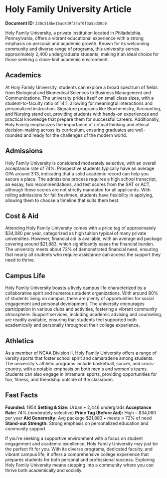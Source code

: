 # Holy Family University Article

**Document ID:** `230c518be16ac4d9f24af0f3a5ad30c0`

Holy Family University, a private institution located in Philadelphia, Pennsylvania, offers a vibrant educational experience with a strong emphasis on personal and academic growth. Known for its welcoming community and diverse range of programs, this university serves approximately 2,400 undergraduate students, making it an ideal choice for those seeking a close-knit academic environment.

## Academics
At Holy Family University, students can explore a broad spectrum of fields from Biological and Biomedical Sciences to Business Management and Communications. The university prides itself on small class sizes, with a student-to-faculty ratio of 14:1, allowing for meaningful interactions and personalized instruction. Signature programs like Biochemistry, Accounting, and Nursing stand out, providing students with hands-on experiences and practical knowledge that prepare them for successful careers. Additionally, Holy Family emphasizes the importance of critical thinking and ethical decision-making across its curriculum, ensuring graduates are well-rounded and ready for the challenges of the modern world.

## Admissions
Holy Family University is considered moderately selective, with an overall acceptance rate of 74%. Prospective students typically have an average GPA around 3.13, indicating that a solid academic record can help you secure a place. The admissions process requires a high school transcript, an essay, two recommendations, and test scores from the SAT or ACT, although these scores are not strictly mandated for all applicants. With rolling admissions for fall freshmen, students have flexibility in applying, allowing them to choose a timeline that suits them best.

## Cost & Aid
Attending Holy Family University comes with a price tag of approximately $34,080 per year, categorized as high tuition typical of many private universities. However, financial aid is available, with an average aid package covering around $21,883, which significantly eases the financial burden. The university meets about 72% of demonstrated financial need, ensuring that nearly all students who require assistance can access the support they need to thrive.

## Campus Life
Holy Family University boasts a lively campus life characterized by a collaborative spirit and numerous student organizations. With around 80% of students living on campus, there are plenty of opportunities for social engagement and personal development. The university encourages participation in various clubs and activities, fostering a vibrant community atmosphere. Support services, including academic advising and counseling, are readily available, ensuring that students feel supported both academically and personally throughout their college experience.

## Athletics
As a member of NCAA Division II, Holy Family University offers a range of varsity sports that foster school spirit and camaraderie among students. The university's athletic programs include basketball, soccer, and cross-country, with a notable emphasis on both men's and women's teams. Students can also engage in intramural sports, providing opportunities for fun, fitness, and friendship outside of the classroom.

## Fast Facts
**Founded:** 1954
**Setting & Size:** Urban • 2,446 undergrads
**Acceptance Rate:** 74% (moderately selective)
**Price Tag (Before Aid):** High – $34,080 per year
**Aid Generosity:** Avg package $21,883 • meets ≈ 72% of need
**Stand-out Strength:** Strong emphasis on personalized education and community support.

If you're seeking a supportive environment with a focus on student engagement and academic excellence, Holy Family University may just be the perfect fit for you. With its diverse programs, dedicated faculty, and vibrant campus life, it offers a comprehensive college experience that prepares students for both personal and professional success. Exploring Holy Family University means stepping into a community where you can thrive both academically and socially.
